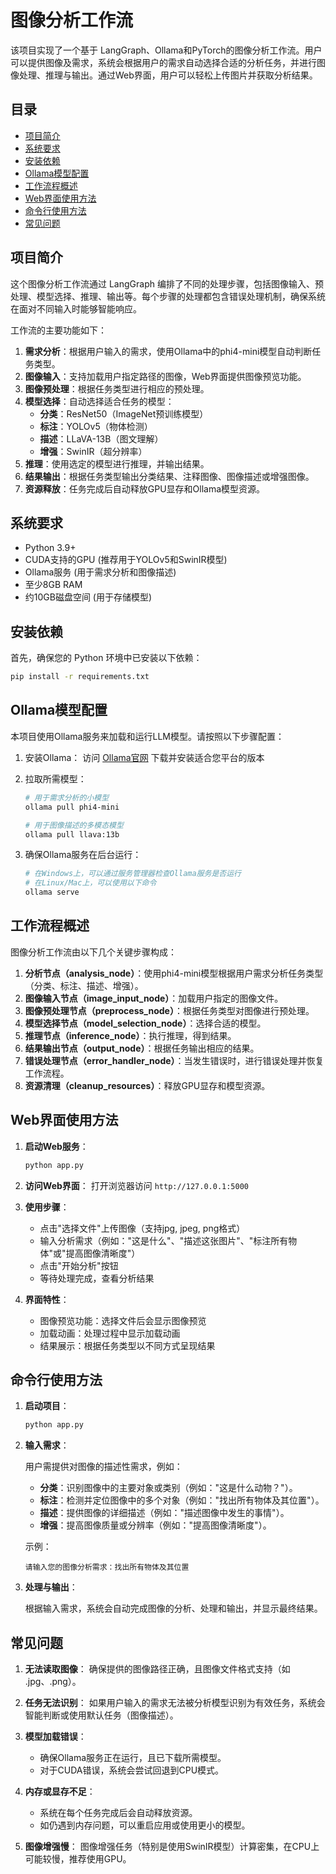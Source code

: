 # 图像分析工作流

该项目实现了一个基于 LangGraph、Ollama和PyTorch的图像分析工作流。用户可以提供图像及需求，系统会根据用户的需求自动选择合适的分析任务，并进行图像处理、推理与输出。通过Web界面，用户可以轻松上传图片并获取分析结果。

## 目录

- [项目简介](#项目简介)
- [系统要求](#系统要求)
- [安装依赖](#安装依赖)
- [Ollama模型配置](#Ollama模型配置)
- [工作流程概述](#工作流程概述)
- [Web界面使用方法](#Web界面使用方法)
- [命令行使用方法](#命令行使用方法)
- [常见问题](#常见问题)

## 项目简介

这个图像分析工作流通过 LangGraph 编排了不同的处理步骤，包括图像输入、预处理、模型选择、推理、输出等。每个步骤的处理都包含错误处理机制，确保系统在面对不同输入时能够智能响应。

工作流的主要功能如下：

1. **需求分析**：根据用户输入的需求，使用Ollama中的phi4-mini模型自动判断任务类型。
2. **图像输入**：支持加载用户指定路径的图像，Web界面提供图像预览功能。
3. **图像预处理**：根据任务类型进行相应的预处理。
4. **模型选择**：自动选择适合任务的模型：
   - **分类**：ResNet50（ImageNet预训练模型）
   - **标注**：YOLOv5（物体检测）
   - **描述**：LLaVA-13B（图文理解）
   - **增强**：SwinIR（超分辨率）
5. **推理**：使用选定的模型进行推理，并输出结果。
6. **结果输出**：根据任务类型输出分类结果、注释图像、图像描述或增强图像。
7. **资源释放**：任务完成后自动释放GPU显存和Ollama模型资源。

## 系统要求

- Python 3.9+
- CUDA支持的GPU (推荐用于YOLOv5和SwinIR模型)
- Ollama服务 (用于需求分析和图像描述)
- 至少8GB RAM
- 约10GB磁盘空间 (用于存储模型)

## 安装依赖

首先，确保您的 Python 环境中已安装以下依赖：

```bash
pip install -r requirements.txt
```

## Ollama模型配置

本项目使用Ollama服务来加载和运行LLM模型。请按照以下步骤配置：

1. 安装Ollama：
   访问 [Ollama官网](https://ollama.com/) 下载并安装适合您平台的版本

2. 拉取所需模型：
   ```bash
   # 用于需求分析的小模型
   ollama pull phi4-mini

   # 用于图像描述的多模态模型
   ollama pull llava:13b
   ```

3. 确保Ollama服务在后台运行：
   ```bash
   # 在Windows上，可以通过服务管理器检查Ollama服务是否运行
   # 在Linux/Mac上，可以使用以下命令
   ollama serve
   ```

## 工作流程概述

图像分析工作流由以下几个关键步骤构成：

1. **分析节点（analysis_node）**：使用phi4-mini模型根据用户需求分析任务类型（分类、标注、描述、增强）。
2. **图像输入节点（image_input_node）**：加载用户指定的图像文件。
3. **图像预处理节点（preprocess_node）**：根据任务类型对图像进行预处理。
4. **模型选择节点（model_selection_node）**：选择合适的模型。
5. **推理节点（inference_node）**：执行推理，得到结果。
6. **结果输出节点（output_node）**：根据任务输出相应的结果。
7. **错误处理节点（error_handler_node）**：当发生错误时，进行错误处理并恢复工作流程。
8. **资源清理（cleanup_resources）**：释放GPU显存和模型资源。

## Web界面使用方法

1. **启动Web服务**：
   ```bash
   python app.py
   ```

2. **访问Web界面**：
   打开浏览器访问 `http://127.0.0.1:5000`

3. **使用步骤**：
   - 点击"选择文件"上传图像（支持jpg, jpeg, png格式）
   - 输入分析需求（例如："这是什么"、"描述这张图片"、"标注所有物体"或"提高图像清晰度"）
   - 点击"开始分析"按钮
   - 等待处理完成，查看分析结果

4. **界面特性**：
   - 图像预览功能：选择文件后会显示图像预览
   - 加载动画：处理过程中显示加载动画
   - 结果展示：根据任务类型以不同方式呈现结果

## 命令行使用方法

1. **启动项目**：
   ```bash
   python app.py
   ```
2. **输入需求**：

   用户需提供对图像的描述性需求，例如：
   - **分类**：识别图像中的主要对象或类别（例如："这是什么动物？"）。
   - **标注**：检测并定位图像中的多个对象（例如："找出所有物体及其位置"）。
   - **描述**：提供图像的详细描述（例如："描述图像中发生的事情"）。
   - **增强**：提高图像质量或分辨率（例如："提高图像清晰度"）。

   示例：
   ```text
   请输入您的图像分析需求：找出所有物体及其位置
   ```

3. **处理与输出**：

   根据输入需求，系统会自动完成图像的分析、处理和输出，并显示最终结果。

## 常见问题

1. **无法读取图像**：
   确保提供的图像路径正确，且图像文件格式支持（如 .jpg、.png）。

2. **任务无法识别**：
   如果用户输入的需求无法被分析模型识别为有效任务，系统会智能判断或使用默认任务（图像描述）。

3. **模型加载错误**：
   - 确保Ollama服务正在运行，且已下载所需模型。
   - 对于CUDA错误，系统会尝试回退到CPU模式。

4. **内存或显存不足**：
   - 系统在每个任务完成后会自动释放资源。
   - 如仍遇到内存问题，可以重启应用或使用更小的模型。

5. **图像增强慢**：
   图像增强任务（特别是使用SwinIR模型）计算密集，在CPU上可能较慢，推荐使用GPU。
